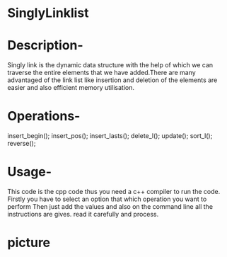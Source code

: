 # SinglyLinklist
# Description-
Singly link is the dynamic data structure with the help of which we can traverse the entire elements that we have added.There are many advantaged of the link list like insertion and deletion of the elements are easier and also efficient memory utilisation.
# Operations- 
insert_begin(); 
insert_pos(); 
insert_lasts(); 
delete_l(); 
update(); 
sort_l(); 
reverse(); 
# Usage-
This code is the cpp code thus you need a c++ compiler to run the code.
Firstly you have to select an option that which operation you want to perform 
Then just add the values and also on the command line all the instructions are gives.
read it carefully and process.
# picture
